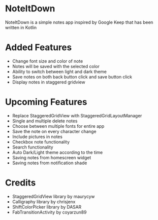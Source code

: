 # NoteItDown
NoteItDown is a simple notes app inspired by Google Keep that has been written in Kotlin

# Added Features
- Change font size and color of note
- Notes will be saved with the selected color
- Ability to switch between light and dark theme
- Save notes on both back button click and save button click
- Display notes in staggered gridview

# Upcoming Features
- Replace StaggeredGridView with StaggeredGridLayoutManager
- Single and multiple delete notes
- Choose between multiple fonts for entire app
- Save the note on every character change
- Include pictures in notes
- Checkbox note functionality
- Search functionality
- Auto Dark/Light theme according to the time
- Saving notes from homescreen widget
- Saving notes from notification shade

# Credits
- StaggeredGridView library by maurycyw 
- Calligraphy library by chrisjenx
- ShiftColorPicker library by DASAR
- FabTransitionActivity by coyarzun89
